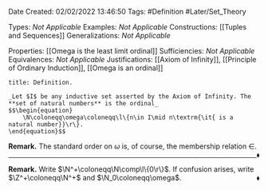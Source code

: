 <div class="topSpace"></div>

Date Created: 02/02/2022 13:46:50
Tags: #Definition #Later/Set_Theory

Types: _Not Applicable_
Examples: _Not Applicable_
Constructions: [[Tuples and Sequences]]
Generalizations: _Not Applicable_

Properties: [[Omega is the least limit ordinal]]
Sufficiencies: _Not Applicable_
Equivalences: _Not Applicable_
Justifications: [[Axiom of Infinity]], [[Principle of Ordinary Induction]], [[Omega is an ordinal]]

``` ad-Definition
title: Definition.

_Let $I$ be any inductive set asserted by the Axiom of Infinity. The **set of natural numbers** is the ordinal_
$$\begin{equation}
    \N\coloneqq\omega\coloneqq\l\{n\in I\mid n\textrm{\it{ is a natural number}}\r\}.
\end{equation}$$

```

**Remark.** The standard order on $\omega$ is, of course, the membership relation $\in$.<span style="float:right;">$\blacklozenge$</span>

---

**Remark.** Write $\N^+\coloneqq\N\comp\l\{0\r\}$. If confusion arises, write $\Z^+\coloneqq\N^+$ and $\N_0\coloneqq\omega$.<span style="float:right;">$\blacklozenge$</span>
